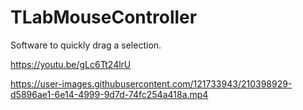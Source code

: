 # TLabMouseController
Software to quickly drag a selection.


https://youtu.be/gLc6Tt24lrU


https://user-images.githubusercontent.com/121733943/210398929-d5896ae1-6e14-4999-9d7d-74fc254a418a.mp4
